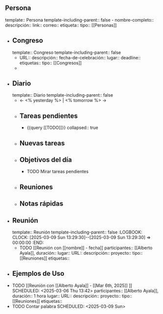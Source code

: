 ## Persona
template:: Persona
template-including-parent:: false
	- nombre-completo:: 
	  descripción::
	  link::
	  correo::
	  etiqueta::
	  tipo:: [[Personas]]
- ## Congreso
  template:: Congreso
  template-including-parent:: false
	- URL::
	  descripción::
	  fecha-de-celebración::
	  lugar::
	  deadline::
	  etiquetas::
	  tipo:: [[Congresos]]
	-
- ## Diario
  template:: Diario
  template-including-parent:: false
	- ← <% yesterday %> | <% tomorrow %> →
	- ## Tareas pendientes
		- {{query [[TODO]]}}
		  collapsed:: true
	- ## Nuevas tareas
	- ## Objetivos del día
		- TODO Mirar tareas pendientes
	- ## Reuniones
	- ## Notas rápidas
- ## Reunión
  template:: Reunión
  template-including-parent:: false
  :LOGBOOK:
  CLOCK: [2025-03-09 Sun 13:29:30]--[2025-03-09 Sun 13:29:30] =>  00:00:00
  :END:
	- TODO [[Reunión con [[nombre]] - fecha]]
	  participantes:: [[Alberto Ayala]],
	  duración::
	  lugar::
	  URL::
	  descripción::
	  proyecto::
	  tipo:: [[Reuniones]]
	  etiquetas::
- ## Ejemplos de Uso
- TODO [[Reunión con [[Alberto Ayala]] - [[Mar 6th, 2025]] ]]
  SCHEDULED: <2025-03-06 Thu 13:42>
  participantes:: [[Alberto Ayala]],
  duración:: 1 hora
  lugar::
  URL::
  descripción::
  proyecto::
  tipo:: [[Reuniones]]
  etiquetas::
- TODO Contar palabra
  SCHEDULED: <2025-03-09 Sun>